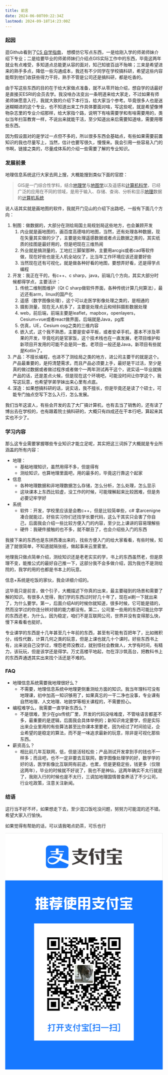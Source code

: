```yaml
---
title: 前言
date: 2024-06-08T09:22:34Z
lastmod: 2024-09-18T14:23:00Z
---
```


### 起因

逛Github看到了[CS 自学指南](https://github.com/PKUFlyingPig/cs-self-learning)， 想模仿它写点东西，一是给刚入学的师弟师妹介绍下专业；二是给要毕业的师弟师妹们介绍点GIS实际工作中的东西，毕竟这两年就业有点难受，多知道点总能更从容的面对，知己知彼百战不殆嘛；三来是希望进来的熟手多点，降低一些沟通成本，我还有不少同学在学校搞科研，希望这些内容能帮到他们收获些得力干将，熟手不管是公司还是搞科研，都是吃香的。

由于写这些东西的目的在于给大家做点准备，就不从零开始介绍，想自学的话最好是直接买ESRI的会员去学。我没啥办法变出一条明道来给大家走，不过如果有师弟师妹愿意入行，我就大致的介绍下本行当，给大家当个参考。毕竟很多人也是迷迷糊糊进的这个专业，也不知道出来工作具体要面对啥，写这些呢，就是希望像博物杂志里的专业介绍那样，给大家指个路，说明下有啥需要学和有啥需要用的，类似当年扫盲教育一样，不说出来就能干活，至少知道出来后需要知道啥，需要用哪些东西。

因为假设面对的是学过一点但不多的，所以很多东西会基础点，有些如果需要前置知识的我也尽量写上，当然，估计也要写很久，慢慢来。我会引用一些容易入门的书啊，链接之类的，尽量成体系的介绍一些需要了解的专业知识。

### 发展前景

地理信息系统这行大家去网上搜，大概能搜到类似下面的官腔：

> GIS是一门综合性学科，结合[地理学](https://baike.baidu.com/item/%E5%9C%B0%E7%90%86%E5%AD%A6/661412?fromModule=lemma_inlink)与[地图学](https://baike.baidu.com/item/%E5%9C%B0%E5%9B%BE%E5%AD%A6/1749670?fromModule=lemma_inlink)以及遥感和[计算机科学](https://baike.baidu.com/item/%E8%AE%A1%E7%AE%97%E6%9C%BA%E7%A7%91%E5%AD%A6/9132?fromModule=lemma_inlink)，已经广泛的应用在不同的领域，是用于输入、存储、查询、分析和显示[地理](https://baike.baidu.com/item/%E5%9C%B0%E7%90%86/0?fromModule=lemma_inlink)数据的[计算机系统](https://baike.baidu.com/item/%E8%AE%A1%E7%AE%97%E6%9C%BA%E7%B3%BB%E7%BB%9F/7210959?fromModule=lemma_inlink)

说人话其实就是画地图的软件，我就开门见山的介绍下出路吧，一般有下面几个方向：

1. 制图：做数据的，大部分在测绘局国土局规划局这些地方，也会兼顾开发
    1. 内业就是画地图的，画百度高德啥的地图，当然，还有处理各种数据，现在矢量其实做的少了，主要是处理遥感数据或者点云数据之类的，其实纸质的挂图是最好用的，但是吧现在三维热闹
    2. 外业就是搞测量的，工地扛三脚架那种，主要用arcgis或者cad等软件做，现在好些也是无人机全站仪了，比当年工作环境应该还是要好些
    3. 当然现在还有可视化，就是做各种好看的地图，要想弄好看，还是得学点编程
2. 开发：我正在干的，有c++、c sharp，java，前端几个方向，其实大部分时候都得学点，主要活计：
    1. 传统二维制图维护（Qt C sharp做软件界面，各种传统计算几何算法），最近还有arm，linux的国产化
    2. 遥感（数字图像处理），这个可以走医学影像处理之类的，是相通的
    3. 摄影测量，现在无人机多了，主要是处理点云和倾斜摄影数据处理
    4. web，前后端，前端主要是leaflet，mapbox，openlayers，Cesium+vue或者react做界面，后端就是Java，pg库
    5. 仿真，UE，Cesium osg之类的三维内容
    6. 嵌入式，这个我不熟悉，主要是安卓平板，或者安卓手机，基本不涉及苹果的开发，毕竟吃的是官家饭，这个技术栈也在一直发展，老项目维护和新项目开发用的可能不会是同一套。老项目一般还是Java，新项目有些就是Kotlin了。
3. 产品：不擅长编程，也进不了测绘局之类的地方，进公司主要干的就是这个。产品最重要的，是捋清楚需求，而且产品必须要上手，最好是干过活，至少是真的做过数据或者做过程序或者做个一两年测试再干这个，说实话一毕业就搞产品的话，还是差点火候，但是现在这个环境吧，可能没时间让你学这个，我写这玩意，也希望学弟学妹出来心里有点底。
4. 深造：如果想搞科研的话，说实话，我不擅长，但是毕竟还是读了个硕士，可能专门抽点空写下怎么入行，怎么发展。

我们当年这波人，有些会开发的去了大厂搞计算机，也有去当了销售的，还有读了博出去在学校的，也有跟着院士搞科研的，大概只有四成还在干本行吧，算起来其实也不少了。

### 学习内容

那么这专业需要掌握哪些专业知识才能立足呢，其实把这三词拆了大概就是专业所涵盖的所有内容：

* 地理：
    * 基础地理知识，虽然用得不多，但是得有
    * 测绘知识，也算地理里面吧，用的最多的，毕竟这行靠这个起家
* 信息
    * 各种地理数据和非地理数据怎么存储，怎么分析，怎么处理，怎么显示
    * 这块课本上东西比较虚，没工作的时候，可能理解起来比较困难，但是务必要记牢学好
* 系统
    * 软件：开发，学校里应该是会教c++，但是比较简单些，c# 拿arcenigne凑合就能过，好些实习你们还找学长要代码，这么干其实只会害了你自己，后面我会介绍一些比较方便入门的内容，至少比上课讲的容易理解些
    * 硬件：我硬件接触的也不多，就不献丑了，也会介绍些入门的东西

我接下来的东西也是东拼西凑出来的，找些方便入门的给大家看看，有些时候，知道了就很简单，不知道就隔张纸，做起事来云里雾里。

地理我只做点简单介绍，测绘知识还是老老实实的学，书上的东西虽然老，但是原理不变，能推公式的最好自己推一下，这部分我不会多做介绍，因为我也不是测绘院的，我学的用的也都是书本上的玩意。

信息+系统是吃饭的家伙，我会详细介绍的。

这毕竟只是前言，做个引子，大概描述下你真的出来，最主要碰到的场景和需要了解的知识。有很多人觉得，我们学的东西过时好几十年了，现在ai刷一下就出来了，为什么要学。第一，后面介绍AI的时候你就知道，很多时候，它可能是错的，然而没学过的你连分辨对错的能力都没有。第二，公司里一些用的东西可能比你学的东西还老，为什么，因为稳定，咱们不是互联网公司，世界并没有变得那么快，慢下来看看也挺好。

专业课学的东西是十几年甚至几十年前的东西，甚至有可能有百把年了，比如微积分，线性代数，计算几何之类的玩意，但是上课也就几十个课时。好些东西书上有，出来说自己没学过，埋怨老师没教过，就别怪社会教做人，大学有时间，有精力，该玩玩，但是该学还是得学。万丈高楼平地起，勿在浮沙筑高台，把教科书上的东西弄通透其实出来找个活还是不难的。

### FAQ

* 地理信息系统需要我地理很好么？
    * 不需要，地理信息系统中地理更侧重测绘方面的知识。我当年理科可没有地理课，初中加高一知识够用了，如果真忘的一干二净也没事，专业课有自然地理、人文地理、地貌学等相关课程的，不需要担心。
* 编程难学么，我需要一直学新东西么？
    * 不是很难，至少在gis传统厂里，开发的代码没啥难度，不管啥语言都差不多，最重要的是逻辑，后面我会具体举例的；新知识肯定要学，但是实际出来企业里用的有些算法甚至比你课本里要老，因为经过了时间验证，企业希望的是稳定的算法，而不是一味追求最新的玩意，除非是可视化那些东西。
* 薪资高么？
    * 相比前几年互联网，低，但是活轻松些；产品测试开发拿到手的钱也不一样多；而且吧，也不一定非要去互联网，数字图像处理学的好，数学学的好的话，医学影像比互联网有前途，也累，但是更稳定些，钱更多（仅限这两年），毕业的时候就不好说了，我也不是神仙，这两年确实不太行就是了，我刚入行的时候也是不太行，三调加地理国情普查养活了不少公司，行业吃政策，注意关注新闻。

### 结语

这行当不好不坏，如果想走下去，至少混口饭吃没问题，努努力可能混的还不错。希望大家入行愉快。

如果觉得有帮助的话，可以请我喝点奶茶，可乐也行

​![1724202630255](assets/1724202630255-20240821091721-0yjljzr.jpg)​

‍
